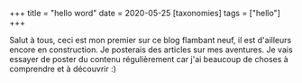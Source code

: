 +++
title = "hello word"
date = 2020-05-25
[taxonomies]
tags = ["hello"]
+++

Salut à tous, ceci est mon premier sur ce blog flambant neuf, il est d'ailleurs encore en construction. Je posterais des articles sur mes aventures.
Je vais essayer de poster du contenu régulièrement car j'ai beaucoup de choses à comprendre et à découvrir :)
